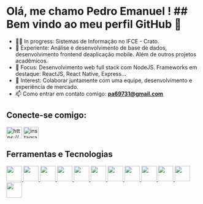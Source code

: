 # Olá, me chamo Pedro Emanuel ! ## Bem vindo ao meu perfil GitHub 👋

- 👨‍🎓 In progress: Sistemas de Informação no IFCE - Crato.
- 🔭 Experiente: Análise e desenvolvimento de base de dados, desenvolvimento frontend deaplicação mobile. Além de outros projetos acadêmicos.
- 🌱 Focus: Desenvolvimento web full stack com NodeJS. Frameworks em destaque: ReactJS, React Native, Express...
- 👯 Interest: Colaborar juntamente com uma equipe, desenvolvimento e experiência de mercado.
- 📫 Como entrar em contato comigo: **pa69731@gmail.com**

## Conecte-se comigo:
<p align="left">
<a href="https://www.linkedin.com/in/pedro-almeida-b39a9019b/" target="blank"><img align="center" src="https://raw.githubusercontent.com/rahuldkjain/github-profile-readme-generator/master/src/images/icons/Social/linked-in-alt.svg" alt="https://www.linkedin.com/in/jeferson-mendes/" height="30" width="40" /></a>
<a href="https://instagram.com/pedro_emanuel.21" target="blank"><img align="center" src="https://raw.githubusercontent.com/rahuldkjain/github-profile-readme-generator/master/src/images/icons/Social/instagram.svg" alt="instagram.com/jeffmendes__" height="30" width="40" /></a>
</p>


## Ferramentas e Tecnologias
<p>
  <a href="https://www.w3schools.com/git/" target="blank">
    <img src="https://cdn.jsdelivr.net/gh/devicons/devicon/icons/git/git-original.svg" width="40" height="40"/>
  </a>
  <a href="https://www.w3schools.com/css/" target="blank" style="bacground-color: #fff">
    <img src="https://cdn.jsdelivr.net/gh/devicons/devicon/icons/css3/css3-original.svg" width="40" height="40"/>
  </a>
  <a style="bacground-color: #42fe8c" href="https://expressjs.com/pt-br/" target="blank">
    <img src="https://cdn.jsdelivr.net/gh/devicons/devicon/icons/express/express-original-wordmark.svg" width="40" height="40"/>
  </a>
  <a href="https://www.w3schools.com/html/default.asp" target="blank">
    <img src="https://cdn.jsdelivr.net/gh/devicons/devicon/icons/html5/html5-original.svg" width="40" height="40"/>
  <a>
  <a href="https://www.w3schools.com/js/default.asp" target="blank">
    <img src="https://cdn.jsdelivr.net/gh/devicons/devicon/icons/javascript/javascript-original.svg" width="40" height="40"/>
  </a>
  <a href="https://www.w3schools.com/java/default.asp" target="blank">
    <img src="https://cdn.jsdelivr.net/gh/devicons/devicon/icons/java/java-original.svg" width="40" height="40"/>
  </a>   
  <a href="https://www.w3schools.com/css/" target="blank">
    <img src="https://cdn.jsdelivr.net/gh/devicons/devicon/icons/nodejs/nodejs-original.svg" width="40" height="40"/>
  </a>
  <a href="https://www.w3schools.com/nodejs/" target="blank">
    <img src="https://cdn.jsdelivr.net/gh/devicons/devicon/icons/postgresql/postgresql-original.svg" width="40" height="40"/>
  </a>  
  <a href="https://https://firebase.google.com/" target="blank">
    <img src="https://cdn.jsdelivr.net/gh/devicons/devicon/icons/firebase/firebase-plain.svg" width="40" height="40"/>
  </a> 
  <a href="https://www.mongodb.com/" target="blank">
    <img src="https://cdn.jsdelivr.net/gh/devicons/devicon/icons/mongodb/mongodb-original.svg" width="40" height="40"/>
  </a> 
  <a href="https://pt-br.reactjs.org/" target="blank">
    <img src="https://cdn.jsdelivr.net/gh/devicons/devicon/icons/react/react-original.svg" width="40" height="40"/>
  </a>
  <a href="[https://www.w3schools.com/css/](https://www.python.org/)" target="blank">
    <img src="https://cdn.jsdelivr.net/gh/devicons/devicon/icons/python/python-original.svg" width="40" height="40"/>
  </a>
</p>
